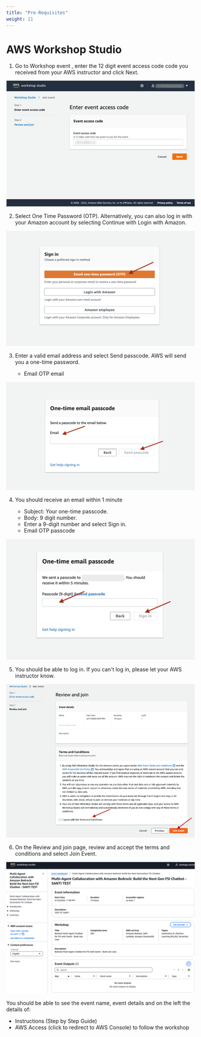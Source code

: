 ```yaml
---
title: "Pre-Requisites"
weight: 11
---
```


# AWS Workshop Studio

1. Go to Workshop event , enter the 12 digit event access code code you received from your AWS instructor and click Next.

![Instructions 01](/static/01-images/event-acces-01.png)

2. Select One Time Password (OTP). Alternatively, you can also log in with your Amazon account by selecting Continue with Login with Amazon.

![Instructions 02](/static/01-images/event-acces-02.png)

3. Enter a valid email address and select Send passcode. AWS will send you a one-time password.

   - Email OTP email

![Instructions 03](/static/01-images/event-acces-03.png)

4. You should receive an email within 1 minute

   - Subject: Your one-time passcode.
   - Body: 9 digit number.
   - Enter a 9-digit number and select Sign in.
   - Email OTP passcode

![Instructions 04](/static/01-images/event-acces-04.png)

5. You should be able to log in. If you can't log in, please let your AWS instructor know.

![Instructions 05](/static/01-images/event-acces-05.png)

6. On the Review and join page, review and accept the terms and conditions and select Join Event.

![Instructions 06](/static/01-images/event-acces-06.png)

You should be able to see the event name, event details and on the left the details of:

- Instructions (Step by Step Guide)
- AWS Access (click to redirect to AWS Console) to follow the workshop
